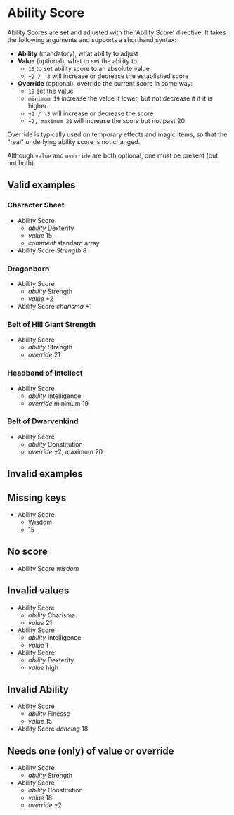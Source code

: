 # Ability Score

Ability Scores are set and adjusted with the 'Ability Score' directive. It
takes the following arguments and supports a shorthand syntax:

- **Ability** (mandatory), what ability to adjust
- **Value** (optional), what to set the ability to
    - `15` to set ability score to an absolute value
    - `+2 / -3` will increase or decrease the established score
- **Override** (optional), override the current score in some way:
    - `19` set the value
    - `minimum 19` increase the value if lower, but not decrease it
      if it is higher
    - `+2 / -3` will increase or decrease the score
    - `+2, maximum 20` will increase the score but not past 20

Override is typically used on temporary effects and magic items, so that the
"real" underlying ability score is not changed.

Although `value` and `override` are both optional, one must be present
(but not both).


## Valid examples

### Character Sheet
- Ability Score
    - *ability* Dexterity
    - *value* 15
    - *comment* standard array
- Ability Score *Strength* 8

### Dragonborn
- Ability Score
    - *ability* Strength
    - *value* +2
- Ability Score *charisma* +1

### Belt of Hill Giant Strength
- Ability Score
    - *ability* Strength
    - *override* 21

### Headband of Intellect
- Ability Score
    - *ability* Intelligence
    - *override* minimum 19

### Belt of Dwarvenkind
- Ability Score
    - *ability* Constitution
    - *override* +2, maximum 20


## Invalid examples

## Missing keys
- Ability Score
    - Wisdom
    - 15

## No score
- Ability Score *wisdom*

## Invalid values
- Ability Score
    - *ability* Charisma
    - *value* 21
- Ability Score
    - *ability* Intelligence
    - *value* 1
- Ability Score
    - *ability* Dexterity
    - *value* high

## Invalid Ability
- Ability Score
    - *ability* Finesse
    - *value* 15
- Ability Score *dancing* 18

## Needs one (only) of value or override
- Ability Score
    - *ability* Strength
- Ability Score
    - *ability* Constitution
    - *value* 18
    - *override* +2
